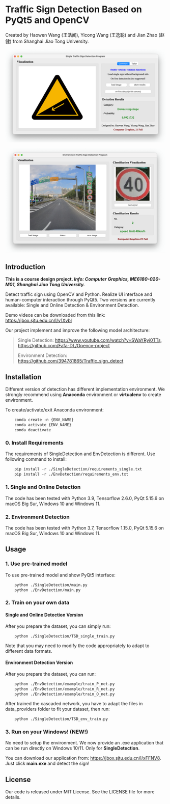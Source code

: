 # Traffic Sign Detection Based on PyQt5 and OpenCV

Created by Haowen Wang (王浩闻), Yicong Wang (王逸聪) and Jian Zhao (赵健) from Shanghai Jiao Tong University.

![Version 1: Single and Online Detection](https://github.com/wang-h-w/traffic-sign-detection/blob/master/Single_and_Online_Detection.png)

![Version2: Environment Detection](https://github.com/wang-h-w/traffic-sign-detection/blob/master/Environment_Detection.png)

## Introduction
**This is a course design project. *Info: Computer Graphics, ME6180-020-M01, Shanghai Jiao Tong University.***

Detect traffic sign using OpenCV and Python. Realize UI interface and human-computer interaction through PyQt5. Two versions are currently available: Single and Online Detection &amp; Environment Detection.

Demo videos can be downloaded from this link: https://jbox.sjtu.edu.cn/l/v1Xvbl

Our project implement and improve the following model architecture:
> Single Detection:  https://www.youtube.com/watch?v=SWaYRyi0TTs, https://github.com/Fafa-DL/Opencv-project
> 
> Environment Detection: https://github.com/394781865/Traffic_sign_detect

## Installation

Different version of detection has different implementation environment. We strongly recommend using **Anaconda** environment or **virtualenv** to create environment.

To create/activate/exit Anaconda environment:

        conda create -n {ENV_NAME}
        conda activate {ENV_NAME}
        conda deactivate

### 0. Install Requirements
The requirements of SingleDetection and EnvDetection is different. Use following command to install:

        pip install -r ./SingleDetection/requirements_single.txt
        pip install -r ./EnvDetection/requirements_env.txt

### 1. Single and Online Detection
The code has been tested with Python 3.9, Tensorflow 2.6.0, PyQt 5.15.6 on macOS Big Sur, Windows 10 and Windows 11.

### 2. Environment Detection
The code has been tested with Python 3.7, Tensorflow 1.15.0, PyQt 5.15.6 on macOS Big Sur, Windows 10 and Windows 11.

## Usage
### 1. Use pre-trained model
To use pre-trained model and show PyQt5 interface:

        python ./SingleDetection/main.py
        python ./EnvDetection/main.py

### 2. Train on your own data
#### Single and Online Detection Version
After you prepare the dataset, you can simply run:

        python ./SingleDetection/TSD_single_train.py

Note that you may need to modify the code appropriately to adapt to different data formats.
#### Environment Detection Version
After you prepare the dataset, you can run:

        python ./EnvDetection/example/train_P_net.py
        python ./EnvDetection/example/train_R_net.py
        python ./EnvDetection/example/train_O_net.py

After trained the cascaded network, you have to adapt the files in data_providers folder to fit your dataset, then run:

        python ./SingleDetection/TSD_env_train.py

### 3. Run on your Windows! (NEW!)
No need to setup the environment. We now provide an .exe application that can be run directly on Windows 10/11. Only for **SingleDetection**.

You can download our application from: https://jbox.sjtu.edu.cn/l/xFFNV8. Just click **main.exe** and detect the sign!

## License

Our code is released under MIT License. See the LICENSE file for more details.